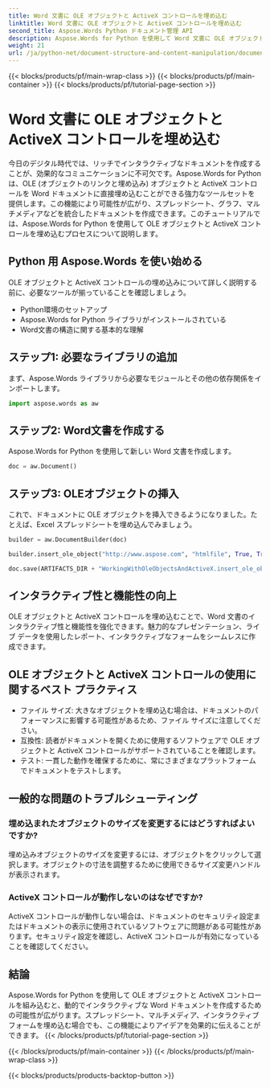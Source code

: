 ```yaml
---
title: Word 文書に OLE オブジェクトと ActiveX コントロールを埋め込む
linktitle: Word 文書に OLE オブジェクトと ActiveX コントロールを埋め込む
second_title: Aspose.Words Python ドキュメント管理 API
description: Aspose.Words for Python を使用して Word 文書に OLE オブジェクトと ActiveX コントロールを埋め込む方法を学習します。インタラクティブで動的な文書をシームレスに作成します。
weight: 21
url: /ja/python-net/document-structure-and-content-manipulation/document-ole-objects-active-x/
---
```


{{< blocks/products/pf/main-wrap-class >}}
{{< blocks/products/pf/main-container >}}
{{< blocks/products/pf/tutorial-page-section >}}

# Word 文書に OLE オブジェクトと ActiveX コントロールを埋め込む


今日のデジタル時代では、リッチでインタラクティブなドキュメントを作成することが、効果的なコミュニケーションに不可欠です。Aspose.Words for Python は、OLE (オブジェクトのリンクと埋め込み) オブジェクトと ActiveX コントロールを Word ドキュメントに直接埋め込むことができる強力なツールセットを提供します。この機能により可能性が広がり、スプレッドシート、グラフ、マルチメディアなどを統合したドキュメントを作成できます。このチュートリアルでは、Aspose.Words for Python を使用して OLE オブジェクトと ActiveX コントロールを埋め込むプロセスについて説明します。


## Python 用 Aspose.Words を使い始める

OLE オブジェクトと ActiveX コントロールの埋め込みについて詳しく説明する前に、必要なツールが揃っていることを確認しましょう。

- Python環境のセットアップ
- Aspose.Words for Python ライブラリがインストールされている
- Word文書の構造に関する基本的な理解

## ステップ1: 必要なライブラリの追加

まず、Aspose.Words ライブラリから必要なモジュールとその他の依存関係をインポートします。

```python
import aspose.words as aw
```

## ステップ2: Word文書を作成する

Aspose.Words for Python を使用して新しい Word 文書を作成します。

```python
doc = aw.Document()
```

## ステップ3: OLEオブジェクトの挿入

これで、ドキュメントに OLE オブジェクトを挿入できるようになりました。たとえば、Excel スプレッドシートを埋め込んでみましょう。

```python
builder = aw.DocumentBuilder(doc)

builder.insert_ole_object("http://www.aspose.com", "htmlfile", True, True, None)

doc.save(ARTIFACTS_DIR + "WorkingWithOleObjectsAndActiveX.insert_ole_object.docx")
```

## インタラクティブ性と機能性の向上

OLE オブジェクトと ActiveX コントロールを埋め込むことで、Word 文書のインタラクティブ性と機能性を強化できます。魅力的なプレゼンテーション、ライブ データを使用したレポート、インタラクティブなフォームをシームレスに作成できます。

## OLE オブジェクトと ActiveX コントロールの使用に関するベスト プラクティス

- ファイル サイズ: 大きなオブジェクトを埋め込む場合は、ドキュメントのパフォーマンスに影響する可能性があるため、ファイル サイズに注意してください。
- 互換性: 読者がドキュメントを開くために使用するソフトウェアで OLE オブジェクトと ActiveX コントロールがサポートされていることを確認します。
- テスト: 一貫した動作を確保するために、常にさまざまなプラットフォームでドキュメントをテストします。

## 一般的な問題のトラブルシューティング

### 埋め込まれたオブジェクトのサイズを変更するにはどうすればよいですか?

埋め込みオブジェクトのサイズを変更するには、オブジェクトをクリックして選択します。オブジェクトの寸法を調整するために使用できるサイズ変更ハンドルが表示されます。

### ActiveX コントロールが動作しないのはなぜですか?

ActiveX コントロールが動作しない場合は、ドキュメントのセキュリティ設定またはドキュメントの表示に使用されているソフトウェアに問題がある可能性があります。セキュリティ設定を確認し、ActiveX コントロールが有効になっていることを確認してください。

## 結論

Aspose.Words for Python を使用して OLE オブジェクトと ActiveX コントロールを組み込むと、動的でインタラクティブな Word ドキュメントを作成するための可能性が広がります。スプレッドシート、マルチメディア、インタラクティブ フォームを埋め込む場合でも、この機能によりアイデアを効果的に伝えることができます。
{{< /blocks/products/pf/tutorial-page-section >}}

{{< /blocks/products/pf/main-container >}}
{{< /blocks/products/pf/main-wrap-class >}}

{{< blocks/products/products-backtop-button >}}
